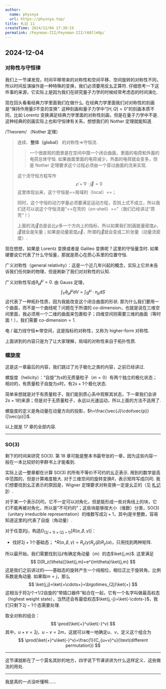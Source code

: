 ```yaml
---
author:
  name: physnya
  url: https://physnya.top/
title: 札记 11
createTime: 2024/12/04 17:39:19
permalink: /Feynman-III/Feynman-III/t68llm9p/
---
```

## 2024-12-04

### 对称性与守恒律

我们上一节课发现，时间平移带来的对称性和空间平移、空间旋转的对称性不同，所以时间反演操作是一种特殊的变换，我们必须要用反幺正算符. 仔细思考一下这件事的来源，它实际上是因为我们在研究量子力学的时候经常考虑态的时间演化.

现在回头看看经典力学里面我们在做什么. 在经典力学里面我们对对称性的刻画是“保持作用量$S$不变的变换”. 这种刻画和量子力学中“$[H,Q]=0$”的刻画本质不同，比如 Lorentz 变换满足经典力学里面的对称性刻画，但是在量子力学中不是. 这种经典的刻画实际上也和守恒律有关系，想想我们的 Nother 定理就能知道.

/Theorem/ （Nother 定理）

> 连续、**整体（global）** 的对称性$\Longrightarrow$守恒流.
>
> > 一个很直观的图景是在空间中围一个闭合曲面，里面的电荷和外面的电荷总体守恒. 如果曲面里面的电荷减少，外面的电荷就会变多，但是 Nother 定理要求这个过程必须由一个穿过曲面的流来实现.
>
> 这个流守恒方程写作
>$$
> \dot{\rho}+\nabla\cdot\vec{j}=0
>$$
> 这里体现出来，这个守恒是==局域的（local）==；
>
> 同时，这个守恒的动力学量必须要满足运动方程，否则上式不成立，所以我们还可以说这个守恒流是“==在壳的（on-shell）==”（我们已经讲过“质壳”！）
>
> 上面的流$\vec{j}$总是会比$\rho$多一个方向上的指标，所以如果我们刻画能量密度$\rho$，$\vec{j}$就会是矢量；如果是动量密度$\vec{\rho}$，所谓的$\vec{j}$就会变成二阶张量（动量流密度）.

现在想想，如果是 Lorentz 变换或者是 Galileo 变换呢？这里的守恒量含时. 如果硬要说它代表了什么守恒量，那就是质心在质心系里的位置守恒.

广义对称性（general relativity）：这是一个近几年兴起的概念，实际上它并未告诉我们任何新的物理，但是刷新了我们对对称性的认知.

广义对称性写成$\partial_\mu j^\mu=0$. 由 Gauss 定理，
$$
\int_V\partial_\mu j^\mu\text{d}V=\int_S j^\mu\cdot n_\mu\text{d}S
$$
这代表了一种拓扑性质，因为我能改变这个闭合曲面的形状. 那为什么我们要用一个曲面，而不是一个曲线呢？问题在于所谓的 co-dimension，也就是说在三维空间里面，我必须用一个二维的曲面来包裹粒子；四维空间则需要三维的曲面（等时面！），我们需要 co-dimension$=1$.

电 / 磁力线守恒$\Longleftarrow$带空间，这是指标的对称性，又称为 higher-form 对称性.

上面讲到的内容只是为了让大家理解，局域的对称性来自于拓扑性质.

### 螺旋度

这是这一章最后的内容，我们跳过了光子极化之类的内容，之前已经讲过.

螺旋度（helicity）：“自旋”为$s$的无质量粒子（$m=0$）有两个独立的极化状态；相对的，有质量粒子自旋为$s$时，有$2s+1$个极化状态.

简单来想就是对于有质量粒子，我们能到质心系中观察其状态，下一章我们会讲$2s+1$的来源；但是对于无质量粒子，永远以光速运动，所以上面的方法不适用了.

螺旋度的定义是角动量在动量方向的投影，$h=\frac{\vec{J}\cdot\vec{p}}{|\vec{p}|}$.

以上就是 17 章的全部内容.

---

### SO(3)

剩下的时间来研究 SO(3). 第 18 章可能是整本书最夸张的一章，因为这些内容一般在一本比较好的李群书上才能看到.

实际上这一整章都在计算 SO(3) 的所有不等价不可约的幺正表示. 用到的数学是高中范围的，但是计算难度极大. 对于三维空间的旋转变换$R$，表示矩阵写成$D[R]$. 我们想要找到幺正表示的原因是，Wigner 定理要求对称变换一定是幺正的（见 [札记 9](https://physnya.top/2024/11/27/feynman-3-9/)）.

对于某一个表示$D[R]$，它不一定可以对角化，但是能形成一些对角线上的块，它们不能再被对角化，所以是“不可约的”；这些块能够按大小（维数）分类，SO(3)（unitary irreducible representation）的维数写成$2j+1$，其中$j$是半整数，容易知道这里的$j$代表了自旋（角动量）.

对于任意的$j$，构造$D_{(2j+1)\times(2j+1)}[R(\alpha,\beta,\gamma)]$：

* 找好$2j+1$个基础态；
*$R(\alpha,\beta,\gamma)=R_z(\gamma)R_y(\beta)R_z(\alpha)$，只用找到两种矩阵.

所以最开始，我们需要找到沿$\hat{z}$有确定角动量（$m$）的态$\ket{j,m}$. 这里满足
$$
D[R_z(\theta)]\ket{j,m}=e^{im\theta}\ket{j,m}
$$
这是我们之前讲过的——基础态的旋转产生一个纯相位，相位正比于旋转角，比例系数是角动量. 如果取$m=j$，那么
$$
\ket{j,j}=\ket{+\cdots+}=\bigotimes_{2j}\ket{+}
$$
这相当于将$2j$个$+1/2$自旋的“带插口器件”粘合在一起，它有一个名字叫做最高权态（highest weight state），当然还会有最低权态$\ket{j,-j}=\ket{-\cdots-}$，我们只剩下$2j-1$个态需要处理.

取全对称的组合：
$$
\prod(\ket{+}^u\ket{-}^v)
$$
其中，$u+v=2j$，$u-v=2m$，这就可以唯一地确定$u$、$v$，定义这个组合为
$$
\prod(\ket{+}^u\ket{-}^v)=\frac{1}{C_{u+v}^u}(\text{different permutation})
$$

---

这节课就断在了一个莫名其妙的地方，四字说下节课讲讲为什么这样定义、这些做法的用处.

---

我是真的一点没听懂啊……